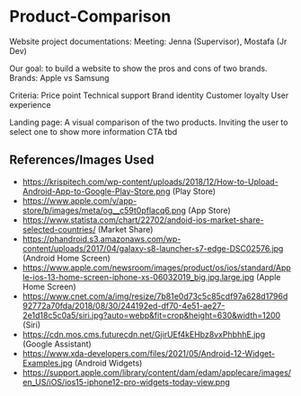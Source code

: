 # Product-Comparison
Website project documentations:
Meeting:
Jenna (Supervisor), Mostafa (Jr Dev)

Our goal: to build a website to show the pros and cons of two brands.
Brands: Apple vs Samsung

Criteria:
Price point
Technical support
Brand identity
Customer loyalty
User experience

Landing page:
A visual comparison of the two products.
Inviting the user to select one to show more information
CTA tbd


## References/Images Used

- https://krispitech.com/wp-content/uploads/2018/12/How-to-Upload-Android-App-to-Google-Play-Store.png (Play Store)
- https://www.apple.com/v/app-store/b/images/meta/og__c59t0pflacq6.png (App Store)
- https://www.statista.com/chart/22702/andoid-ios-market-share-selected-countries/ (Market Share)
- https://phandroid.s3.amazonaws.com/wp-content/uploads/2017/04/galaxy-s8-launcher-s7-edge-DSC02576.jpg (Android Home Screen)
- https://www.apple.com/newsroom/images/product/os/ios/standard/Apple-ios-13-home-screen-iphone-xs-06032019_big.jpg.large.jpg (Apple Home Screen)
- https://www.cnet.com/a/img/resize/7b81e0d73c5c85cdf97a628d1796d92772a70fda/2018/08/30/244192ed-df70-4e51-ae27-2e1d18c5c0a5/siri.jpg?auto=webp&fit=crop&height=630&width=1200 (Siri)
- https://cdn.mos.cms.futurecdn.net/GjirUEf4kEHbz8vxPhbhhE.jpg (Google Assistant)
- https://www.xda-developers.com/files/2021/05/Android-12-Widget-Examples.jpg (Android Widgets)
- https://support.apple.com/library/content/dam/edam/applecare/images/en_US/iOS/ios15-iphone12-pro-widgets-today-view.png